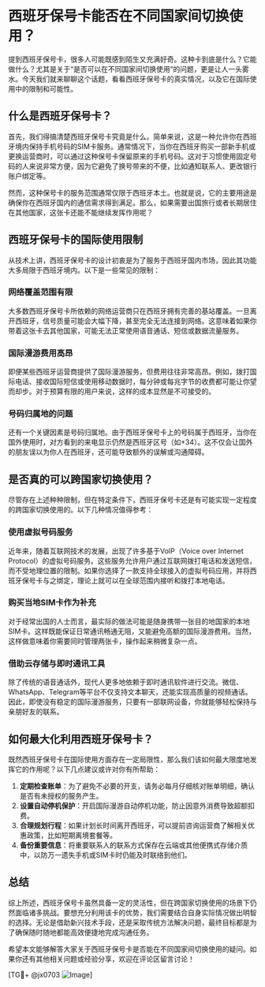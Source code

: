 # 西班牙保号卡能否在不同国家间切换使用？

提到西班牙保号卡，很多人可能既感到陌生又充满好奇。这种卡到底是什么？它能做什么？尤其是关于“是否可以在不同国家间切换使用”的问题，更是让人一头雾水。今天我们就来聊聊这个话题，看看西班牙保号卡的真实情况，以及它在国际使用中的限制和可能性。

## 什么是西班牙保号卡？

首先，我们得搞清楚西班牙保号卡究竟是什么。简单来说，这是一种允许你在西班牙境内保持手机号码的SIM卡服务。通常情况下，当你在西班牙购买一部新手机或更换运营商时，可以通过这种保号卡保留原来的手机号码。这对于习惯使用固定号码的人来说非常方便，因为它避免了换号带来的不便，比如通知联系人、更改银行账户绑定等。

然而，这种保号卡的服务范围通常仅限于西班牙本土。也就是说，它的主要用途是确保你在西班牙国内的通信需求得到满足。那么，如果需要出国旅行或者长期居住在其他国家，这张卡还能不能继续发挥作用呢？

## 西班牙保号卡的国际使用限制

从技术上讲，西班牙保号卡的设计初衷是为了服务于西班牙国内市场，因此其功能大多局限于西班牙境内。以下是一些常见的限制：

### 网络覆盖范围有限

大多数西班牙保号卡所依赖的网络运营商只在西班牙拥有完善的基站覆盖。一旦离开西班牙，信号质量可能会大幅下降，甚至完全无法连接到网络。这意味着如果你带着这张卡去其他国家，可能无法正常使用语音通话、短信或数据流量服务。

### 国际漫游费用高昂

即便某些西班牙运营商提供了国际漫游服务，但费用往往非常高昂。例如，拨打国际电话、接收国际短信或使用移动数据时，每分钟或每兆字节的收费都可能让你望而却步。对于预算有限的用户来说，这样的成本显然是不可接受的。

### 号码归属地的问题

还有一个关键因素是号码归属地。由于西班牙保号卡上的号码属于西班牙，当你在国外使用时，对方看到的来电显示仍然是西班牙区号（如+34）。这不仅会让国外的朋友误以为你人在西班牙，还可能导致额外的误解或沟通障碍。

## 是否真的可以跨国家切换使用？

尽管存在上述种种限制，但在特定条件下，西班牙保号卡还是有可能实现一定程度的跨国家切换使用的。以下几种情况值得参考：

### 使用虚拟号码服务

近年来，随着互联网技术的发展，出现了许多基于VoIP（Voice over Internet Protocol）的虚拟号码服务。这些服务允许用户通过互联网拨打电话和发送短信，而不受地理位置的限制。如果你选择了一款支持全球接入的虚拟号码应用，并将西班牙保号卡与之绑定，理论上就可以在全球范围内接听和拨打本地电话。

### 购买当地SIM卡作为补充

对于经常出国的人士而言，最实际的做法可能是随身携带一张目的地国家的本地SIM卡。这样既能保证日常通讯畅通无阻，又能避免高额的国际漫游费用。当然，这样做意味着你需要同时管理两张卡，操作起来稍微复杂一点。

### 借助云存储与即时通讯工具

除了传统的语音通话外，现代人更多地依赖于即时通讯软件进行交流。微信、WhatsApp、Telegram等平台不仅支持文本聊天，还能实现高质量的视频通话。因此，即使没有稳定的国际漫游服务，只要有一部联网设备，你就能够轻松保持与亲朋好友的联系。

## 如何最大化利用西班牙保号卡？

既然西班牙保号卡在国际使用方面存在一定局限性，那么我们该如何最大限度地发挥它的作用呢？以下几点建议或许对你有所帮助：

1. **定期检查账单**：为了避免不必要的开支，请务必每月仔细核对账单明细，确认是否有未授权的服务产生。
2. **设置自动停机保护**：开启国际漫游自动停机功能，防止因意外消费导致超额扣费。
3. **合理规划行程**：如果计划长时间离开西班牙，可以提前咨询运营商了解相关优惠政策，比如短期离境套餐等。
4. **备份重要信息**：将重要联系人的联系方式保存在云端或其他便携式存储介质中，以防万一遗失手机或SIM卡时仍能及时联络到他们。

## 总结

综上所述，西班牙保号卡虽然具备一定的灵活性，但在跨国家切换使用的场景下仍然面临诸多挑战。要想充分利用该卡的优势，我们需要结合自身实际情况做出明智的选择。无论是借助新兴技术手段，还是采取传统方法解决问题，最终目标都是为了确保随时随地都能高效便捷地完成沟通任务。

希望本文能够解答大家关于西班牙保号卡是否能在不同国家间切换使用的疑问。如果你还有其他相关问题或经验分享，欢迎在评论区留言讨论！

[TG💪+ @jx0703 ![Image](https://github.com/user-attachments/assets/dbca1d08-cadb-493c-b0ec-ad6f7a83f270)]
